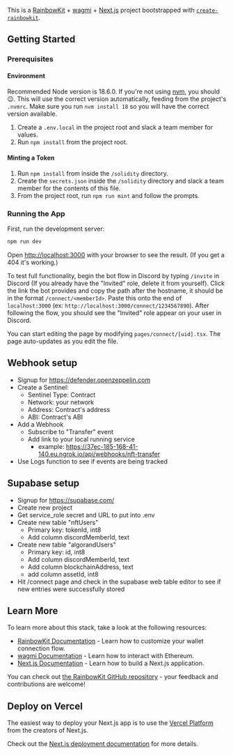 This is a [RainbowKit](https://rainbowkit.com) + [wagmi](https://wagmi.sh) + [Next.js](https://nextjs.org/) project bootstrapped with [`create-rainbowkit`](https://github.com/rainbow-me/rainbowkit/tree/main/packages/create-rainbowkit).

## Getting Started

### Prerequisites

#### Environment

Recommended Node version is 18.6.0. If you're not using [nvm](https://github.com/nvm-sh/nvm), you should :wink:. This will use the correct version automatically, feeding from the project's `.nvmrc`. Make sure you run `nvm install 18` so you will have the correct version available.

1. Create a `.env.local` in the project root and slack a team member for values.
2. Run `npm install` from the project root.

#### Minting a Token

1. Run `npm install` from inside the `/solidity` directory.
2. Create the `secrets.json` inside the `/solidity` directory and slack a team member for the contents of this file.
3. From the project root, run `npm run mint` and follow the prompts.

### Running the App

First, run the development server:

```bash
npm run dev
```

Open [http://localhost:3000](http://localhost:3000) with your browser to see the result. (If you get a 404 it's working.)

To test full functionality, begin the bot flow in Discord by typing `/invite` in Discord (If you already have the "Invited" role, delete it from yourself). Click the link the bot provides and copy the path after the hostname, it should be in the format `/connect/<memberId>`. Paste this onto the end of `localhost:3000` (ex: `http://localhost:3000/connect/1234567890`). After following the flow, you should see the "Invited" role appear on your user in Discord.

You can start editing the page by modifying `pages/connect/[uid].tsx`. The page auto-updates as you edit the file.

## Webhook setup

- Signup for https://defender.openzeppelin.com
- Create a Sentinel:
  - Sentinel Type: Contract
  - Network: your network
  - Address: Contract's address
  - ABI: Contract's ABI
- Add a Webhook
  - Subscribe to "Transfer" event
  - Add link to your local running service
    - example: https://37ec-185-168-41-140.eu.ngrok.io/api/webhooks/nft-transfer
- Use Logs function to see if events are being tracked

## Supabase setup

- Signup for https://supabase.com/
- Create new project
- Get service_role secret and URL to put into .env
- Create new table "nftUsers"
  - Primary key: tokenId, int8
  - Add column discordMemberId, text
- Create new table "algorandUsers"
  - Primary key: id, int8
  - Add column discordMemberId, text
  - Add column blockchainAddress, text
  - add column assetId, int8
- Hit /connect page and check in the supabase web table editor to see if new entries were successfully stored

## Learn More

To learn more about this stack, take a look at the following resources:

- [RainbowKit Documentation](https://rainbowkit.com) - Learn how to customize your wallet connection flow.
- [wagmi Documentation](https://wagmi.sh) - Learn how to interact with Ethereum.
- [Next.js Documentation](https://nextjs.org/docs) - Learn how to build a Next.js application.

You can check out [the RainbowKit GitHub repository](https://github.com/rainbow-me/rainbowkit) - your feedback and contributions are welcome!

## Deploy on Vercel

The easiest way to deploy your Next.js app is to use the [Vercel Platform](https://vercel.com/new?utm_medium=default-template&filter=next.js&utm_source=create-next-app&utm_campaign=create-next-app-readme) from the creators of Next.js.

Check out the [Next.js deployment documentation](https://nextjs.org/docs/deployment) for more details.
